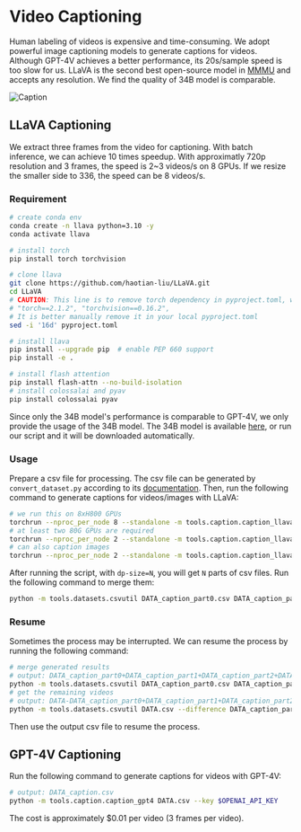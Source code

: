 # Video Captioning

Human labeling of videos is expensive and time-consuming. We adopt powerful image captioning models to generate captions for videos. Although GPT-4V achieves a better performance, its 20s/sample speed is too slow for us. LLaVA is the second best open-source model in [MMMU](https://mmmu-benchmark.github.io/) and accepts any resolution. We find the quality of 34B model is comparable.

![Caption](https://i0.imgs.ovh/2024/03/16/eXdvC.png)

## LLaVA Captioning

We extract three frames from the video for captioning. With batch inference, we can achieve 10 times speedup. With approximatly 720p resolution and 3 frames, the speed is 2~3 videos/s on 8 GPUs. If we resize the smaller side to 336, the speed can be 8 videos/s.

### Requirement

```bash
# create conda env
conda create -n llava python=3.10 -y
conda activate llava

# install torch
pip install torch torchvision

# clone llava
git clone https://github.com/haotian-liu/LLaVA.git
cd LLaVA
# CAUTION: This line is to remove torch dependency in pyproject.toml, which is:
# "torch==2.1.2", "torchvision==0.16.2",
# It is better manually remove it in your local pyproject.toml
sed -i '16d' pyproject.toml

# install llava
pip install --upgrade pip  # enable PEP 660 support
pip install -e .

# install flash attention
pip install flash-attn --no-build-isolation
# install colossalai and pyav
pip install colossalai pyav
```

Since only the 34B model's performance is comparable to GPT-4V, we only provide the usage of the 34B model. The 34B model is available [here](https://huggingface.co/liuhaotian/llava-v1.6-vicuna-7b), or run our script and it will be downloaded automatically.

### Usage

Prepare a csv file for processing. The csv file can be generated by `convert_dataset.py` according to its [documentation](/tools/datasets/README.md). Then, run the following command to generate captions for videos/images with LLaVA:

```bash
# we run this on 8xH800 GPUs
torchrun --nproc_per_node 8 --standalone -m tools.caption.caption_llava DATA.csv --tp-size 2 --dp-size 4 --bs 16
# at least two 80G GPUs are required
torchrun --nproc_per_node 2 --standalone -m tools.caption.caption_llava DATA.csv --tp-size 2 --dp-size 1 --bs 16
# can also caption images
torchrun --nproc_per_node 2 --standalone -m tools.caption.caption_llava DATA.csv --tp-size 2 --dp-size 1 --bs 16 --prompt image
```

After running the script, with `dp-size=N`, you will get `N` parts of csv files. Run the following command to merge them:

```bash
python -m tools.datasets.csvutil DATA_caption_part0.csv DATA_caption_part1.csv DATA_caption_part2.csv DATA_caption_part3.csv --output DATA_caption.csv
```

### Resume

Sometimes the process may be interrupted. We can resume the process by running the following command:

```bash
# merge generated results
# output: DATA_caption_part0+DATA_caption_part1+DATA_caption_part2+DATA_caption_part3.csv
python -m tools.datasets.csvutil DATA_caption_part0.csv DATA_caption_part1.csv DATA_caption_part2.csv DATA_caption_part3.csv
# get the remaining videos
# output: DATA-DATA_caption_part0+DATA_caption_part1+DATA_caption_part2+DATA_caption_part3.csv
python -m tools.datasets.csvutil DATA.csv --difference DATA_caption_part0+DATA_caption_part1+DATA_caption_part2+DATA_caption_part3.csv
```

Then use the output csv file to resume the process.

## GPT-4V Captioning

Run the following command to generate captions for videos with GPT-4V:

```bash
# output: DATA_caption.csv
python -m tools.caption.caption_gpt4 DATA.csv --key $OPENAI_API_KEY
```

The cost is approximately $0.01 per video (3 frames per video).
